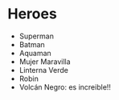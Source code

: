 # Heroes

* Superman
* Batman
* Aquaman
* Mujer Maravilla
* Linterna Verde
* Robin
* Volcán Negro: es increible!!
